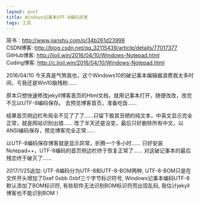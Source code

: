 ```yaml
---
layout: post
title: Windows记事本UTF-8编码异常
tags: 工具
---
```


简书：http://www.jianshu.com/p/34b261d23998   
CSDN博客: http://blog.csdn.net/qq_32115439/article/details/77017377   
GitHub博客: http://lioil.win/2016/04/10/Windows-Notepad.html   
Coding博客: http://c.lioil.win/2016/04/10/Windows-Notepad.html

2016/04/10
今天真是气煞我也，这个Windows10的破记事本编辑器浪费我太多时间，亏我还是Win10脑残粉……

原本只想快速修改jekyll博客首页的Html文档，就用记事本打开，随便改改，改完不忘以UTF-8编码保存。
去预览博客首页，准备吃饭……

结果首页侧边栏布局全不见了了了……只留下极其丑陋的纯文本，中英文显示完全正常，就是网站识别出错……
改了半天还是没变，最后只好删除所有中文，以ANSI编码保存，预览博客完全正常……

以UTF-8编码保存博客就是显示异常，折腾一个多小时……
只好安装Notepad++，UTF-8编码的首页侧边栏终于恢复正常了……
对这破记事本的最后残恋终于破灭了……

2017/1/25追加:
UTF-8编码分为UTF-8和UTF-8-BOM两种, 
UTF-8-BOM只是在文件开头增加了0xef 0xbb 0xbf三个字节标识符号, 
Windows记事本编码UTF-8默认添加了BOM标识符, 
有些软件无法识别BOM标识符而出现乱码, 我估计jekyll博客也不能识别BOM！

